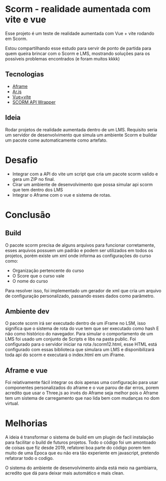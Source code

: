 
# Scorm - realidade aumentada com vite e vue

Esse projeto é um teste de realidade aumentada com Vue + vite rodando em Scorm.

Estou compartilhando esse estudo para servir de ponto de partida para quem queira brincar com o Scorm e LMS, mostrando soluções para os possíveis problemas encontrados (e foram muitos kkkk)


##  Tecnologias

 - [Aframe](https://aframe.io/)
 - [Ar.js](https://ar-js-org.github.io/AR.js-Docs/)
 - [Vue+vite](https://vitejs.dev/)
 - [SCORM API Wrapper](https://github.com/marco-loche/saw)

## Ideia

Rodar projetos de realidade aumentada dentro de um LMS.
Requisito seria um servidor de desenvolvimento que simula um ambiente Scorm e buildar um pacote come automaticamente como artefato.

# Desafio

- Integrar com a API do vite um script que cria um pacote scorm valido e gera um ZIP no final.
- Cirar um ambiente de desenvolvimento que possa simular api scorm que tem dentro dos LMS
- Integrar o Aframe com o vue e sistema de rotas.

# Conclusão

## Build
O pacote scorm precisa de alguns arquivos para funcionar corretamente, esses arquivos possuem um padrão e podem ser utilizados em todos os projetos, porém existe um xml onde informa as configurações do curso como:
- Organização pertencente do curso
- O Score que o curso vale
- O nome do curso

Para resolver isso, foi implementado um gerador de xml que cria um arquivo de configuração personalizado, passando esses dados como parâmetro.

## Ambiente dev

O pacote scorm irá ser executado dentro de um iFrame no LSM, isso significa que o sistema de rota do vue tem que ser executado como hash E não como histórico do navegador.
Para simular o comportamento de um LMS foi usado um conjunto de Scripts e libs na pasta public. Foi configurado para o servidor iniciar na rota /scorm12.html, esse HTML está configurado com essas biblioteca que simulara um LMS e disponibilizará toda api do scorm e executará o index.html em um iFrame.

## Aframe e vue

Foi relativamente fácil integrar os dois apenas uma configuração para usar componentes personalizados do aframe e o vue parou de dar erros, porem acredito que usar o Three.js ao invés do Aframe seja melhor pois o Aframe tem um sistema de carregamento que nao lida bem com mudanças no dom virtual. 

# Melhorias

A ideia é transformar o sistema de build em um plugin de facil instalação para facilitar o build de futuros projetos.
Todo o código foi um amontoado de coisas que fiz desde 2019, refatorei boa parte do código porem tem muito de uma Época que eu não era tão experiente em javascript, pretendo refatorar todo o codigo.

O sistema do ambiente de desenvolvimento ainda está meio na gambiarra, acredito que dá para deixar mais automático e mais clean.

